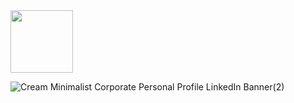<div id="header">
  <img src="https://media.giphy.com/media/fwWN1z5x11VaLEqMdD/giphy.gif" width="100"/>
</div>


![Cream Minimalist Corporate Personal Profile LinkedIn Banner(2)](https://user-images.githubusercontent.com/118007944/210137369-520be081-6857-4ae1-9c19-e01fc2101fe1.png)
